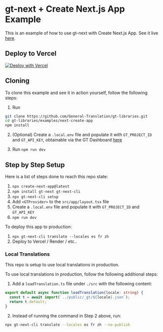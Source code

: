 # gt-next + Create Next.js App Example

This is an example of how to use gt-next with Create Next.js App. See it live [here](https://gt-next-create-next-app.vercel.app/).

## Deploy to Vercel

[![Deploy with Vercel](https://vercel.com/button)](https://vercel.com/new/clone?repository-url=https://github.com/General-Translation/gt-libraries/tree/main/examples/next-create-app)

## Cloning

To clone this example and see it in action yourself, follow the following steps:

1. Run

```bash
git clone https://github.com/General-Translation/gt-libraries.git
cd gt-libraries/examples/next-create-app
npm install
```

2. (Optional) Create a `.local.env` file and populate it with `GT_PROJECT_ID` and `GT_API_KEY`, obtainable via the GT Dashboard [here](https://generaltranslation.com/dashboard)

3. Run `npm run dev`

## Step by Step Setup

Here is a list of steps done to reach this repo state:

1. `npx create-next-app@latest`
2. `npm install gt-next gt-next-cli`
3. `npx gt-next-cli setup`
4. Add `<GTProvider>` to the `src/app/layout.tsx` file
5. Create a `.local.env` file and populate it with `GT_PROJECT_ID` and `GT_API_KEY`
6. `npm run dev`

To deploy this app to production:

1. `npx gt-next-cli translate --locales es fr zh`
2. Deploy to Vercel / Render / etc..

### Local Translations

This repo is setup to use local translations in production.

To use local translations in production, follow the following additional steps:

1. Add a `loadTranslation.ts` file under `./src` with the following content:

```ts
export default async function loadTranslation(locale: string) {
  const t = await import(`../public/_gt/${locale}.json`);
  return t.default;
}
```

2. Instead of running the command in Step 2 above, run:

```bash
npx gt-next-cli translate --locales es fr zh --no-publish
```
